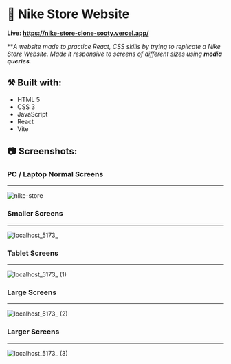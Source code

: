 # 👟 Nike Store Website

**Live: https://nike-store-clone-sooty.vercel.app/**

***A website made to practice React, CSS skills by trying to replicate a Nike Store Website. Made it responsive to screens
of different sizes using **media queries**.*

## ⚒️ Built with:
- HTML 5
- CSS 3
- JavaScript
- React
- Vite

## 📷 Screenshots:

### PC / Laptop Normal Screens
---
![nike-store](https://github.com/user-attachments/assets/26e1094e-dca3-460e-9f20-feb161e788c0)

### Smaller Screens
---
![localhost_5173_](https://github.com/user-attachments/assets/38ee87af-b9a2-4420-818d-8ec5c47a7451)

### Tablet Screens
---
![localhost_5173_ (1)](https://github.com/user-attachments/assets/fb0cfab8-48d1-460c-9d21-7528ab2e564f)

### Large Screens
---
![localhost_5173_ (2)](https://github.com/user-attachments/assets/3a06fe5c-c6a1-40bb-a418-d63986fc3ded)

### Larger Screens
---
![localhost_5173_ (3)](https://github.com/user-attachments/assets/50bce515-e94e-4de7-b830-94e0b6a85a48)


